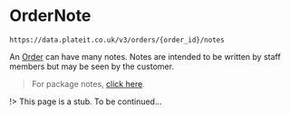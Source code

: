 # OrderNote

`https://data.plateit.co.uk/v3/orders/{order_id}/notes`

An [Order](/objects/order.md) can have many notes. Notes are intended to be written by staff members but may be seen by the customer.

> For package notes, [click here](/objects/order-package-note.md).

!> This page is a stub. To be continued...